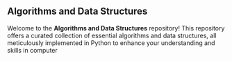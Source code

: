 ## Algorithms and Data Structures

Welcome to the **Algorithms and Data Structures** repository! This repository offers a curated collection of essential algorithms and data structures, all meticulously implemented in Python to enhance your understanding and skills in computer
